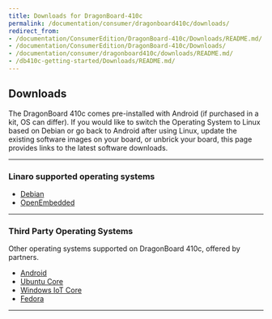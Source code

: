 ```yaml
---
title: Downloads for DragonBoard-410c
permalink: /documentation/consumer/dragonboard410c/downloads/
redirect_from:
- /documentation/ConsumerEdition/DragonBoard-410c/Downloads/README.md/
- /documentation/ConsumerEdition/DragonBoard-410c/Downloads/
- /documentation/consumer/dragonboard410c/downloads/README.md/
- /db410c-getting-started/Downloads/README.md/
---
```

## Downloads

The DragonBoard 410c comes pre-installed with Android (if purchased in a kit, OS can differ). If you would like to switch the Operating System to Linux based on Debian or go back to Android after using Linux, update the existing software images on your board, or unbrick your board, this page provides links to the latest software downloads.

***

### Linaro supported operating systems

- [Debian](Debian.md)
- [OpenEmbedded](OpenEmbedded.md)

***

### Third Party Operating Systems

Other operating systems supported on DragonBoard 410c, offered by partners.

- [Android](Android.md)
- [Ubuntu Core](https://developer.ubuntu.com/core/get-started/dragonboard-410c)
- [Windows IoT Core](https://developer.microsoft.com/en-us/windows/iot/docs/getstarted/dragonboard/stable/getstartedstep1)
- [Fedora](https://nullr0ute.com/2017/11/getting-started-with-fedora-on-the-96boards-dragonboard/)
***
